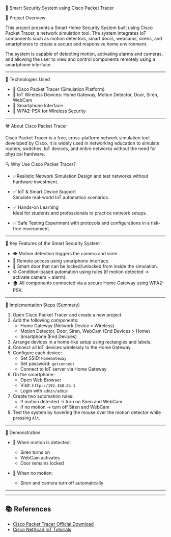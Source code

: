 🔐 Smart Security System using Cisco Packet Tracer

 📌 Project Overview

This project presents a Smart Home Security System built using Cisco Packet Tracer, a network simulation tool. The system integrates IoT components such as motion detectors, smart doors, webcams, sirens, and smartphones to create a secure and responsive home environment.

The system is capable of detecting motion, activating alarms and cameras, and allowing the user to view and control components remotely using a smartphone interface.

---

🚀 Technologies Used

- 🔧 Cisco Packet Tracer (Simulation Platform)
- 📶 IoT Wireless Devices: Home Gateway, Motion Detector, Door, Siren, WebCam
- 📱 Smartphone Interface
- 🔐 WPA2-PSK for Wireless Security

---

 🛠 About Cisco Packet Tracer

Cisco Packet Tracer is a free, cross-platform network simulation tool developed by Cisco. It is widely used in networking education to simulate routers, switches, IoT devices, and entire networks without the need for physical hardware.

 🔍 Why Use Cisco Packet Tracer?

- ✅Realistic Network Simulation 
  Design and test networks without hardware investment.

- ✅ IoT & Smart Device Support  
  Simulate real-world IoT automation scenarios.

- ✅ Hands-on Learning  
  Ideal for students and professionals to practice network setups.

- ✅ Safe Testing
  Experiment with protocols and configurations in a risk-free environment.

---

🔑 Key Features of the Smart Security System

- 👁️ Motion detection triggers the camera and siren.
- 📲 Remote access using smartphone interface.
- 🚪 Smart door that can be locked/unlocked from inside the simulation.
- ⚙️ Condition-based automation using rules (if motion detected → activate camera + alarm).
- 🏠 All components connected via a secure Home Gateway using WPA2-PSK.

---

🧭 Implementation Steps (Summary)

1. Open Cisco Packet Tracer and create a new project.
2. Add the following components:
   - Home Gateway (Network Device > Wireless)
   - Motion Detector, Door, Siren, WebCam (End Devices > Home)
   - Smartphone (End Devices)
3. Arrange devices in a home-like setup using rectangles and labels.
4. Connect all IoT devices wirelessly to the Home Gateway.
5. Configure each device:
   - Set SSID: `HomeGateway`
   - Set password: `getconnect`
   - Connect to IoT server via Home Gateway
6. On the smartphone:
   - Open Web Browser
   - Visit: `http://192.168.25.1`
   - Login with `admin/admin`
7. Create two automation rules:
   - If motion detected → turn on Siren and WebCam
   - If no motion → turn off Siren and WebCam
8. Test the system by hovering the mouse over the motion detector while pressing `Alt`.

---

📸 Demonstration

- 🔔 When motion is detected:
  - Siren turns on
  - WebCam activates
  - Door remains locked

- 📴 When no motion:
  - Siren and camera turn off automatically

---



---

## 📚 References

- [Cisco Packet Tracer Official Download](https://www.netacad.com/courses/packet-tracer)
- [Cisco NetAcad IoT Tutorials](https://www.netacad.com/courses/iot)
